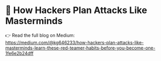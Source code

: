 # 🧠 How Hackers Plan Attacks Like Masterminds

👉 Read the full blog on Medium:  
https://medium.com/@kg646233/how-hackers-plan-attacks-like-masterminds-learn-these-red-teamer-habits-before-you-become-one-1fe6e2b24dff
